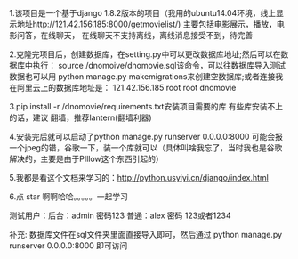 1.该项目是一个基于django 1.8.2版本的项目（我用的ubuntu14.04环境，线上显示地址http://121.42.156.185:8000/getmovielist/)
  主要包括电影展示，播放，电影问答，在线聊天，
  在线聊天不支持离线，离线消息接受不到，待完善


2.克隆完项目后，创建数据库，在setting.py中可以更改数据库地址;然后可以在数据库中执行：
  source /dnomoive/dnomovie.sql该命令，可以往数据库导入测试数据也可以用
  python manage.py makemigrations来创建空数据库;或者连接我在阿里云上的数据库地址是：
  121.42.156.185  root  root dnomovie


3.pip install -r /dnomovie/requirements.txt安装项目需要的库  有些库安装不上的话，建议
  翻墙，推荐lantern(翻墙利器)

4.安装完后就可以启动了python manage.py runserver 0.0.0.0:8000 可能会报一个jpeg的错，谷歌一下，装一个库就可以（具体叫啥我忘了，当时我也是谷歌解决的，主要是由于PIllow这个东西引起的）

5.我都是看这个文档来学习的：http://python.usyiyi.cn/django/index.html

6.点 star 啊啊哈哈。。。。。一起学习

测试用户：后台：admin  密码123
         普通：alex   密码 123或者1234
		 
		 
		 
		 
补充: 数据库文件在sql文件夹里面直接导入即可，然后通过  python manage.py runserver 0.0.0.0:8000 即可访问
